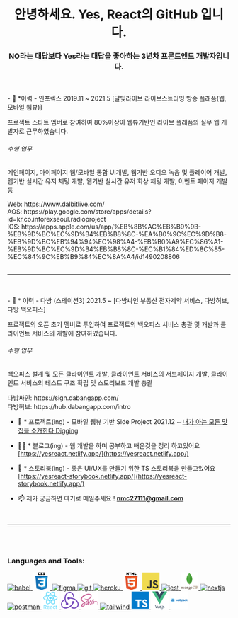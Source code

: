 <h1 align="center">안녕하세요. Yes, React의 GitHub 입니다.</h1>
<h3 align="center">NO라는 대답보다 Yes라는 대답을 좋아하는 3년차 프론트엔드 개발자입니다.</h3>
<br />
<br />
- 🔭 *이력 - 인포렉스 2019.11 ~ 2021.5 [달빛라이브 라이브스트리밍 방송 플래폼(웹, 모바일 웹뷰)]
<p>프로젝트 스타트 멤버로 참여하여 80%이상이 웹뷰기반인 라이브 플래폼의 실무 웹 개발자로 근무하였습니다.</p>
<h6>수행 업무</h6>
<p>메인페이지, 마이페이지 웹/모바일 통합 UI개발, 웹기반 오디오 녹음 및 플레이어 개발, 웹기반 실시간 유저 채팅 개발, 웹기반 실시간 유저 화상 채팅 개발, 이벤트 페이지 개발 등</p>
<div>
  Web: https://www.dalbitlive.com/ <br />
  AOS: https://play.google.com/store/apps/details?id=kr.co.inforexseoul.radioproject <br />
  IOS: https://apps.apple.com/us/app/%EB%8B%AC%EB%B9%9B-%EB%9D%BC%EC%9D%B4%EB%B8%8C-%EA%B0%9C%EC%9D%B8-%EB%9D%BC%EB%94%94%EC%98%A4-%EB%B0%A9%EC%86%A1-%EB%9D%BC%EC%9D%B4%EB%B8%8C-%EC%B1%84%ED%8C%85-%EC%84%9C%EB%B9%84%EC%8A%A4/id1490208806 <br />
</div>

<br />

---------------------------------------------------------------------
<br />
<br />
- 🔭 * 이력 - 다방 (스테이션3) 2021.5 ~ [다방싸인 부동산 전자계약 서비스, 다방허브, 다방 백오피스]

<p>프로젝트의 오픈 초기 멤버로 투입하여 프로젝트의 백오피스 서비스 총괄 및 개발과 클라이언트 서비스의 개발에 참여하였습니다.</p>
<h6>수행 업무</h6>
<p>백오피스 설계 및 모든 클라이언트 개발, 클라이언트 서비스의 서브페이지 개발, 클라이언트 서비스의 테스트 구조 확립 및 스토리보드 개발 총괄</p>
<div>
  다방싸인: https://sign.dabangapp.com/ <br />
  다방허브: https://hub.dabangapp.com/intro <br />
</div>

- 🤝 * 프로젝트(ing) - 모바일 웹뷰 기반 Side Project 2021.12 ~ [내가 아는 모든 맛집을 소개한다 Digging](https://gigifood.netlify.app/)

- 👨‍💻 * 블로그(ing) - 웹 개발을 하며 공부하고 배운것을 정리 하고있어요 [https://yesreact.netlify.app/](https://yesreact.netlify.app/)

- 📝 * 스토리북(ing) - 좋은 UI/UX를 만들기 위한 TS 스토리북을 만들고있어요 [https://yesreact-storybook.netlify.app/](https://yesreact-storybook.netlify.app/)

- 📫 제가 궁금하면 여기로 메일주세요 ! **nmc27111@gmail.com**

<br />

---------------------------------------------------------------------
<br />
<br />

<p align="left">
</p>

<h3 align="left">Languages and Tools:</h3>
<p align="left"> <a href="https://babeljs.io/" target="_blank" rel="noreferrer"> <img src="https://www.vectorlogo.zone/logos/babeljs/babeljs-icon.svg" alt="babel" width="40" height="40"/> </a> <a href="https://www.w3schools.com/css/" target="_blank" rel="noreferrer"> <img src="https://raw.githubusercontent.com/devicons/devicon/master/icons/css3/css3-original-wordmark.svg" alt="css3" width="40" height="40"/> </a> <a href="https://www.figma.com/" target="_blank" rel="noreferrer"> <img src="https://www.vectorlogo.zone/logos/figma/figma-icon.svg" alt="figma" width="40" height="40"/> </a> <a href="https://git-scm.com/" target="_blank" rel="noreferrer"> <img src="https://www.vectorlogo.zone/logos/git-scm/git-scm-icon.svg" alt="git" width="40" height="40"/> </a> <a href="https://heroku.com" target="_blank" rel="noreferrer"> <img src="https://www.vectorlogo.zone/logos/heroku/heroku-icon.svg" alt="heroku" width="40" height="40"/> </a> <a href="https://www.w3.org/html/" target="_blank" rel="noreferrer"> <img src="https://raw.githubusercontent.com/devicons/devicon/master/icons/html5/html5-original-wordmark.svg" alt="html5" width="40" height="40"/> </a> <a href="https://developer.mozilla.org/en-US/docs/Web/JavaScript" target="_blank" rel="noreferrer"> <img src="https://raw.githubusercontent.com/devicons/devicon/master/icons/javascript/javascript-original.svg" alt="javascript" width="40" height="40"/> </a> <a href="https://jestjs.io" target="_blank" rel="noreferrer"> <img src="https://www.vectorlogo.zone/logos/jestjsio/jestjsio-icon.svg" alt="jest" width="40" height="40"/> </a> <a href="https://www.mongodb.com/" target="_blank" rel="noreferrer"> <img src="https://raw.githubusercontent.com/devicons/devicon/master/icons/mongodb/mongodb-original-wordmark.svg" alt="mongodb" width="40" height="40"/> </a> <a href="https://nextjs.org/" target="_blank" rel="noreferrer"> <img src="https://cdn.worldvectorlogo.com/logos/nextjs-2.svg" alt="nextjs" width="40" height="40"/> </a> <a href="https://postman.com" target="_blank" rel="noreferrer"> <img src="https://www.vectorlogo.zone/logos/getpostman/getpostman-icon.svg" alt="postman" width="40" height="40"/> </a> <a href="https://reactjs.org/" target="_blank" rel="noreferrer"> <img src="https://raw.githubusercontent.com/devicons/devicon/master/icons/react/react-original-wordmark.svg" alt="react" width="40" height="40"/> </a> <a href="https://redux.js.org" target="_blank" rel="noreferrer"> <img src="https://raw.githubusercontent.com/devicons/devicon/master/icons/redux/redux-original.svg" alt="redux" width="40" height="40"/> </a> <a href="https://sass-lang.com" target="_blank" rel="noreferrer"> <img src="https://raw.githubusercontent.com/devicons/devicon/master/icons/sass/sass-original.svg" alt="sass" width="40" height="40"/> </a> <a href="https://tailwindcss.com/" target="_blank" rel="noreferrer"> <img src="https://www.vectorlogo.zone/logos/tailwindcss/tailwindcss-icon.svg" alt="tailwind" width="40" height="40"/> </a> <a href="https://www.typescriptlang.org/" target="_blank" rel="noreferrer"> <img src="https://raw.githubusercontent.com/devicons/devicon/master/icons/typescript/typescript-original.svg" alt="typescript" width="40" height="40"/> </a> <a href="https://vuejs.org/" target="_blank" rel="noreferrer"> <img src="https://raw.githubusercontent.com/devicons/devicon/master/icons/vuejs/vuejs-original-wordmark.svg" alt="vuejs" width="40" height="40"/> </a> <a href="https://webpack.js.org" target="_blank" rel="noreferrer"> <img src="https://raw.githubusercontent.com/devicons/devicon/d00d0969292a6569d45b06d3f350f463a0107b0d/icons/webpack/webpack-original-wordmark.svg" alt="webpack" width="40" height="40"/> </a> </p>
